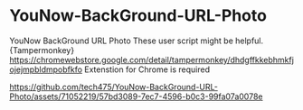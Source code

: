 # YouNow-BackGround-URL-Photo
YouNow BackGround URL Photo
These user script might be helpful. {Tampermonkey} https://chromewebstore.google.com/detail/tampermonkey/dhdgffkkebhmkfjojejmpbldmpobfkfo Extenstion for Chrome is required

https://github.com/tech475/YouNow-BackGround-URL-Photo/assets/71052219/57bd3089-7ec7-4596-b0c3-99fa07a0078e

